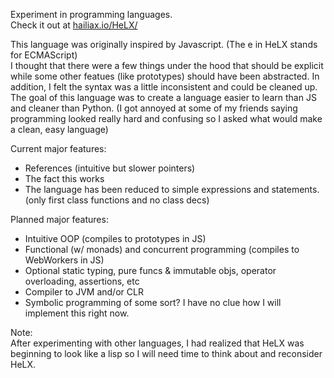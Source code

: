 Experiment in programming languages.  
Check it out at [hailiax.io/HeLX/](https://hailiax.io/HeLX/)
  
This language was originally inspired by Javascript. (The e in HeLX stands for ECMAScript)  
I thought that there were a few things under the hood that should be explicit while some other featues (like prototypes) should have been abstracted. In addition, I felt the syntax was a little inconsistent and could be cleaned up.  
The goal of this language was to create a language easier to learn than JS and cleaner than Python. (I got annoyed at some of my friends saying programming looked really hard and confusing so I asked what would make a clean, easy language)  
  
Current major features:  
* References (intuitive but slower pointers)  
* The fact this works  
* The language has been reduced to simple expressions and statements. (only first class functions and no class decs)  
  
Planned major features:  
* Intuitive OOP (compiles to prototypes in JS)  
* Functional (w/ monads) and concurrent programming (compiles to WebWorkers in JS)  
* Optional static typing, pure funcs & immutable objs, operator overloading, assertions, etc  
* Compiler to JVM and/or CLR  
* Symbolic programming of some sort? I have no clue how I will implement this right now.
  
Note:  
After experimenting with other languages, I had realized that HeLX was beginning to look like a lisp so I will need time to think about and reconsider HeLX.
